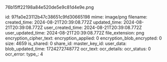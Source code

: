76b15ff22198a84e520de5e9c81d4e9e.png

id: 97fa0e23112b47c38651c9fd30665198
mime: image/png
filename: 
created_time: 2024-08-21T20:39:08.772Z
updated_time: 2024-08-21T20:39:08.772Z
user_created_time: 2024-08-21T20:39:08.772Z
user_updated_time: 2024-08-21T20:39:08.772Z
file_extension: png
encryption_cipher_text: 
encryption_applied: 0
encryption_blob_encrypted: 0
size: 4659
is_shared: 0
share_id: 
master_key_id: 
user_data: 
blob_updated_time: 1724272748772
ocr_text: 
ocr_details: 
ocr_status: 0
ocr_error: 
type_: 4